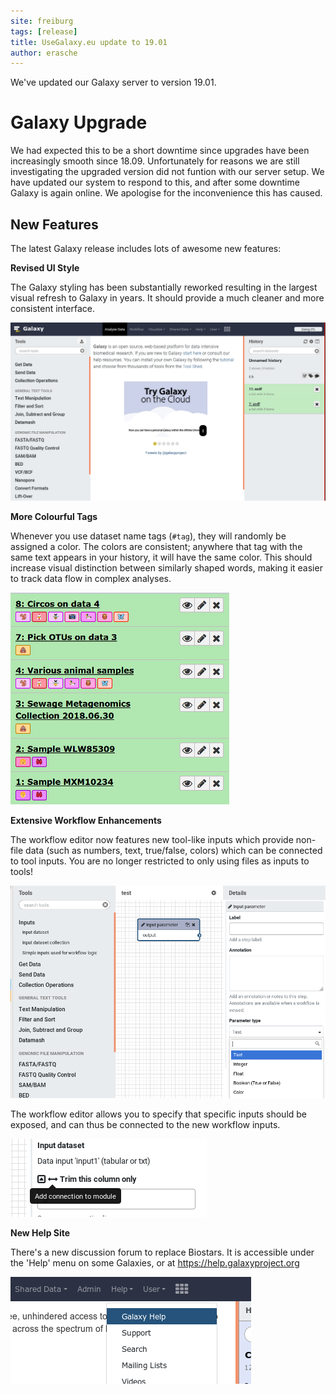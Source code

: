 ```yaml
---
site: freiburg
tags: [release]
title: UseGalaxy.eu update to 19.01
author: erasche
---
```


We've updated our Galaxy server to version 19.01.

# Galaxy Upgrade

We had expected this to be a short downtime since upgrades have been
increasingly smooth since 18.09. Unfortunately for reasons we are still
investigating the upgraded version did not funtion with our server setup. We
have updated our system to respond to this, and after some downtime Galaxy is
again online. We apologise for the inconvenience this has caused.

## New Features

The latest Galaxy release includes lots of awesome new features:

**Revised UI Style**

The Galaxy styling has been substantially reworked resulting in the largest visual refresh to Galaxy in years. It should provide a much cleaner and more consistent interface.

![Revised UI style cleans up the UI to be more consistent and clear](/assets/media/19.01-revised-ui.png)

**More Colourful Tags**

Whenever you use dataset name tags (``#tag``), they will randomly be assigned a color. The colors are consistent; anywhere that tag with the same text appears in your history, it will have the same color. This should increase visual distinction between similarly shaped words, making it easier to track data flow in complex analyses.

![Tags are now randomly assigned a consistent colour, helping you to distinguish between similarly shaped words](/assets/media/19.01-colourful-tags.png)

**Extensive Workflow Enhancements**

The workflow editor now features new tool-like inputs which provide non-file data (such as numbers, text, true/false, colors) which can be connected to tool inputs. You are no longer restricted to only using files as inputs to tools!

![Workflow inputs are available at the top of the workflow editor menu, under "Inputs"](/assets/media/19.01-new-wf-inputs.png)

The workflow editor allows you to specify that specific inputs should be exposed, and can thus be connected to the new workflow inputs.

![The new inputs can be assigned a data type](/assets/media/19.01-new-wf-types.png)

**New Help Site**

There's a new discussion forum to replace Biostars. It is accessible under the 'Help' menu on some Galaxies, or at https://help.galaxyproject.org

![Galaxy's new help forum which replaces biostars](/assets/media/19.01-help-site.png)
